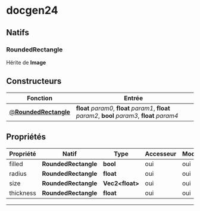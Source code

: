 # docgen24

## Natifs
### RoundedRectangle
Hérite de **Image**
## Constructeurs
|Fonction|Entrée|
|-|-|
|[@**RoundedRectangle**](#ctor_0)|**float** *param0*, **float** *param1*, **float** *param2*, **bool** *param3*, **float** *param4*|
## Propriétés
|Propriété|Natif|Type|Accesseur|Modifieur|
|-|-|-|-|-|
|filled|**RoundedRectangle**|**bool**|oui|oui|
|radius|**RoundedRectangle**|**float**|oui|oui|
|size|**RoundedRectangle**|**Vec2\<float>**|oui|oui|
|thickness|**RoundedRectangle**|**float**|oui|oui|


***
